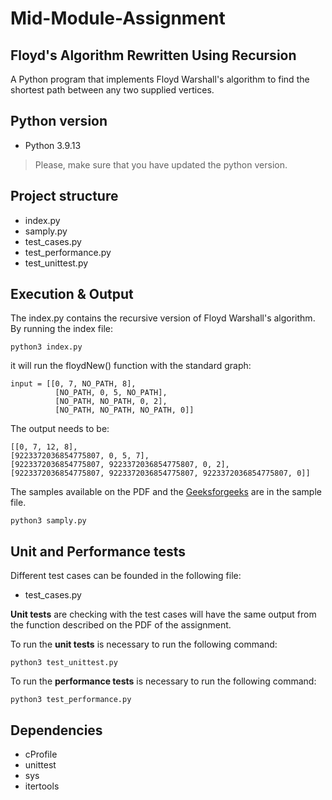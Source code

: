 # Mid-Module-Assignment
## Floyd's Algorithm Rewritten Using Recursion
A Python program that implements Floyd Warshall's algorithm to find the shortest path between any two supplied vertices.

## Python version

  * Python 3.9.13

> Please, make sure that you have updated the python version.

## Project structure
- index.py
- samply.py
- test_cases.py
- test_performance.py
- test_unittest.py

## Execution & Output

The index.py contains the recursive version of Floyd Warshall's algorithm.
By running the index file:

```
python3 index.py
```

it will run the floydNew() function with the standard graph:

```
input = [[0, 7, NO_PATH, 8],
          [NO_PATH, 0, 5, NO_PATH],
          [NO_PATH, NO_PATH, 0, 2],
          [NO_PATH, NO_PATH, NO_PATH, 0]]
```

The output needs to be:

```
[[0, 7, 12, 8],
[9223372036854775807, 0, 5, 7],
[9223372036854775807, 9223372036854775807, 0, 2],
[9223372036854775807, 9223372036854775807, 9223372036854775807, 0]]
```

The samples available on the PDF and the [Geeksforgeeks](https://www.geeksforgeeks.org/floyd-warshall-algorithm-dp-16/) are in the sample file.

```
python3 samply.py
```


## Unit and Performance tests

Different test cases can be founded in the following file:
- test_cases.py

**Unit tests** are checking with the test cases will have the same output from the function described on the PDF of the assignment.


To run the **unit tests** is necessary to run the following command:

```
python3 test_unittest.py
```

To run the **performance tests** is necessary to run the following command:

```
python3 test_performance.py
```

## Dependencies

- cProfile
- unittest
- sys
- itertools